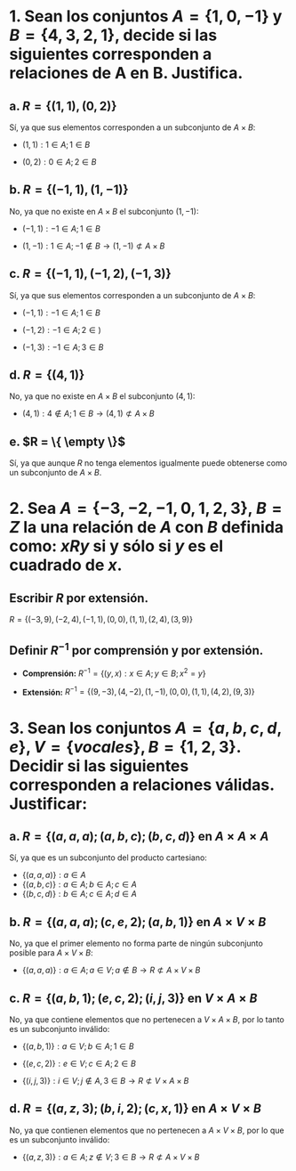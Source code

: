 # 1. Sean los conjuntos $A = \{ 1, 0, -1 \}$ y $B = \{ 4, 3, 2, 1 \}$, decide si las siguientes corresponden a relaciones de A en B. Justifica.

## a. $R= \{ (1,1), (0,2)\}$

Sí, ya que sus elementos corresponden a un subconjunto de $A \times B$:

* $(1,1): 1 \in A;1 \in B$

* $(0,2): 0 \in A;2 \in B$

## b. $R = \{ (-1,1), (1,-1)\}$

No, ya que no existe en $A \times B$ el subconjunto $(1,-1)$:

* $(-1,1) : -1 \in A; 1 \in B$

* $(1,-1) : 1 \in A; -1 \notin B \to (1,-1) \not\subset A \times B$

## c. $R = \{(-1,1), (-1,2), (-1,3)\}$

Sí, ya que sus elementos corresponden a un subconjunto de $A \times B$:

* $(-1,1): -1 \in A; 1 \in B$

* $(-1,2): -1 \in A; 2 \in )$

* $(-1,3): -1 \in A; 3 \in B$

## d. $R = \{(4,1)\}$

No, ya que no existe en $A \times B$ el subconjunto $(4,1)$:

* $(4,1) : 4 \notin A; 1 \in B \to (4,1) \not\subset A \times B$

## e. $R = \{ \empty \}$

Sí, ya que aunque $R$ no tenga elementos igualmente puede obtenerse como un subconjunto de $A \times B$.

# 2. Sea $A = \{ -3, -2, -1, 0, 1, 2, 3\}$, $B = Z$ la una relación de $A$ con $B$ definida como: $xRy$ si y sólo si $y$ es el cuadrado de $x$.

## Escribir $R$ por extensión.

$R = \{(-3,9), (-2,4), (-1,1), (0,0), (1,1), (2,4), (3,9)\}$

## Definir $R^{-1}$ por comprensión y por extensión.

* **Comprensión:** $R^{-1} = \{ (y,x): x \in A; y \in B; x^2=y \}$

* **Extensión:** $R^{-1} = \{ (9,-3), (4,-2), (1,-1), (0,0), (1,1), (4,2), (9,3) \}$

# 3. Sean los conjuntos $A = \{a,b,c,d,e\}, V = \{vocales\}, B = \{1,2,3\}$. Decidir si las siguientes corresponden a relaciones válidas. Justificar:

## a. $R = \{(a,a,a);(a,b,c);(b,c,d)\}$ en $A\times A \times A$

Sí, ya que es un subconjunto del producto cartesiano:

* $\{ (a,a,a) \}: a \in A$
* $\{(a,b,c)\}: a \in A; b \in A; c \in A$
* $\{(b,c,d)\}: b \in A; c \in A; d \in A$

## b. $R=\{(a,a,a);(c,e,2);(a,b,1)\}$ en $A \times V \times B$

No, ya que el primer elemento no forma parte de ningún subconjunto posible para $A \times V \times B$:

* $\{ (a,a,a) \} : a \in A; a \in V; a \notin B \to R \not\subset A \times V \times B$

## c. $R = \{ (a,b,1); (e,c,2); (i,j,3)\}$ en $V \times A \times B$

No, ya que contiene elementos que no pertenecen a $V \times A \times B$, por lo tanto es un subconjunto inválido:

* $\{(a,b,1)\}: a \in V; b \in A; 1 \in B$

* $\{ (e,c,2) \}: e \in V; c \in A; 2 \in B$

* $\{ (i,j,3) \}: i \in V; j \notin A, 3 \in B \to R \not\subset V\times A \times B$

## d. $R = \{ (a,z,3); (b,i,2); (c,x,1) \}$ en $A \times V \times B$

No, ya que contienen elementos que no pertenecen a $A \times V \times B$, por lo que es un subconjunto inválido:

* $\{ (a,z,3)\}: a \in A; z \notin V; 3 \in B \to R \not\subset A \times V \times B$